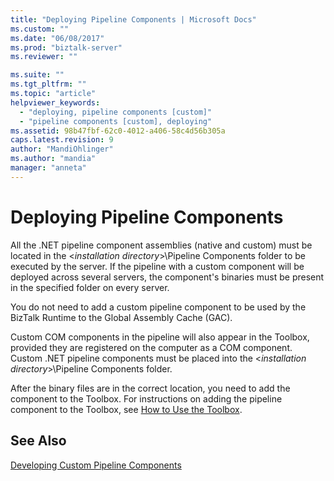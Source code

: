 ```yaml
---
title: "Deploying Pipeline Components | Microsoft Docs"
ms.custom: ""
ms.date: "06/08/2017"
ms.prod: "biztalk-server"
ms.reviewer: ""

ms.suite: ""
ms.tgt_pltfrm: ""
ms.topic: "article"
helpviewer_keywords: 
  - "deploying, pipeline components [custom]"
  - "pipeline components [custom], deploying"
ms.assetid: 98b47fbf-62c0-4012-a406-58c4d56b305a
caps.latest.revision: 9
author: "MandiOhlinger"
ms.author: "mandia"
manager: "anneta"
---
```

# Deploying Pipeline Components
All the .NET pipeline component assemblies (native and custom) must be located in the \<*installation directory*\>\Pipeline Components folder to be executed by the server. If the pipeline with a custom component will be deployed across several servers, the component's binaries must be present in the specified folder on every server.  
  
 You do not need to add a custom pipeline component to be used by the BizTalk Runtime to the Global Assembly Cache (GAC).  
  
 Custom COM components in the pipeline will also appear in the Toolbox, provided they are registered on the computer as a COM component. Custom .NET pipeline components must be placed into the \<*installation directory*\>\Pipeline Components folder.  
  
 After the binary files are in the correct location, you need to add the component to the Toolbox. For instructions on adding the pipeline component to the Toolbox, see [How to Use the Toolbox](../core/how-to-use-the-toolbox.md).  
  
## See Also  
 [Developing Custom Pipeline Components](../core/developing-custom-pipeline-components.md)